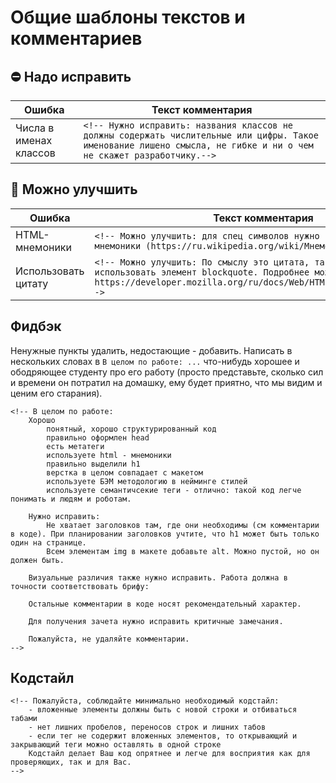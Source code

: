 # Общие шаблоны текстов и комментариев

## :no_entry: Надо исправить

| Ошибка        | Текст комментария|
| ------------- | ------------- |
| Числа в именах классов | `<!-- Нужно исправить: названия классов не должны содержать числительные или цифры. Такое именование лишено смысла, не гибке и ни о чем не скажет разработчику.-->` |


## :thinking: Можно улучшить

| Ошибка        | Текст комментария|
| ------------- | ------------- |
| HTML-мнемоники | `<!-- Можно улучшить: для спец символов нужно использовать html - мнемоники (https://ru.wikipedia.org/wiki/Мнемоники_в_HTML) -->` |
| Использовать цитату | `<!-- Можно улучшить: По смыслу это цитата, так что тут лучше использовать элемент blockquote. Подробнее можно почитать тут: https://developer.mozilla.org/ru/docs/Web/HTML/Element/blockquote-->` |

## Фидбэк
Ненужные пункты удалить, недостающие - добавить. 
Написать в нескольких словах в  `В целом по работе: ...` что-нибудь хорошее и ободряющее студенту про его работу (просто представьте, сколько сил и времени он потратил на домашку, ему будет приятно, что мы видим и ценим его старания).

```
<!-- В целом по работе: 
    Хорошо
        понятный, хорошо структурированный код
        правильно оформлен head
        есть метатеги
        используете html - мнемоники
        правильно выделили h1
        верстка в целом совпадает с макетом
        используете БЭМ методологию в нейминге стилей
        используете семантичсекие теги - отлично: такой код легче понимать и людям и роботам.
        
    Нужно исправить:
        Не хватает заголовков там, где они необходимы (см комментарии в коде). При планировании заголовков учтите, что h1 может быть только один на странице.
        Всем элементам img в макете добавьте alt. Можно пустой, но он должен быть.
    
    Визуальные различия также нужно исправить. Работа должна в точности соответствовать брифу: 
    
    Остальные комментарии в коде носят рекомендательный характер.
    
    Для получения зачета нужно исправить критичные замечания. 
    
    Пожалуйста, не удаляйте комментарии.
-->
```

## Кодстайл

```
<!-- Пожалуйста, соблюдайте минимально необходимый кодстайл:
    - вложенные элементы должны быть с новой строки и отбиваться табами
    - нет лишних пробелов, переносов строк и лишних табов
    - если тег не содержит вложенных элементов, то открывающий и закрывающий теги можно оставлять в одной строке
    Кодстайл делает Ваш код опрятнее и легче для восприятия как для проверяющих, так и для Вас.
-->
```
